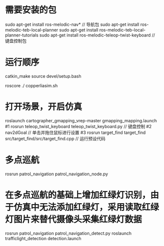 # 需要安装的包
sudo apt-get install ros-melodic-nav*   // 导航包
sudo apt-get install ros-melodic-teb-local-planner
sudo apt-get install ros-melodic-teb-local-planner-tutorials
sudo apt-get install ros-melodic-teleop-twist-keyboard  // 键盘控制包

# 运行顺序
catkin_make
source devel/setup.bash

roscore
./ copperliasim.sh 
# 打开场景，开启仿真
roslaunch cartographer_gmapping_vrep-master gmapping_mapping.launch
#1  rosrun teleop_twist_keyboard teleop_twist_keyboard.py   // 键盘控制
#2  nav2dGoal   // 单击并拖住鼠标进行设置
#3  rosrun target_find target_find src/target_find/src/target_find.cpp  // 运行预设代码

# 多点巡航
rosrun patrol_navigation patrol_navigation_node.py

# 在多点巡航的基础上增加红绿灯识别，由于仿真中无法添加红绿灯，采用读取红绿灯图片来替代摄像头采集红绿灯数据
rosrun patrol_navigation patrol_navigation_detect.py
roslaunch trafficlight_detection detection.launch
